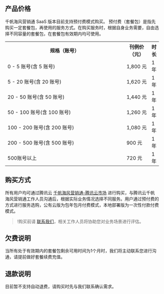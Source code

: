 ## 产品价格
千帆海风营销通 SaaS 版本目前支持预付费模式购买。
预付费（套餐包）是指先购买一定套餐包，再使用的服务方式。在购买服务时，根据自身业务需要，自由选择不同容量的套餐包，在套餐包有效期内均可使用。
<table>
   <tr>
      <th width="450px" >规格（账号）</td>
      <th width="0px">刊例价（元）</td>
      <th width="0px"  >时长</td>
   </tr>
   <tr>
      <td>0 - 5 账号(含 5 账号) </td>
      <td>1,800 元</td>
      <td>1年 </td>
   </tr>
   <tr>
      <td>5 - 20 账号(含 20 账号) </td>
      <td>1,620 元</td>
      <td>1年 </td>
   </tr>
   <tr>
      <td>20 - 50 账号(含 50 账号) </td>
      <td>1,440 元</td>
      <td>1年 </td>
   </tr>
   <tr>
      <td>50 - 100 账号(含 100 账号)	</td>
      <td>1,260 元</td>
      <td>1年 </td>
   </tr>
   <tr>
      <td>100 - 200 账号(含 200 账号)  </td>
      <td>1,080 元</td>
      <td>1年 </td>
   </tr>
   <tr>
      <td>200 - 500 账号(含 500 账号)</td>
      <td>900 元</td>
      <td>1年 </td>
   </tr>
   <tr>
      <td>500账号以上 </td>
      <td>720 元</td>
      <td>1年 </td>
   </tr>
</table>

## 购买方式
所有用户均可通过腾讯云 [千帆海风营销通-腾讯云市场](https://market.cloud.tencent.com/products/32639) 进行购买，与腾讯云千帆海风营销通工作人员沟通后，根据实际业务情况选择不同服务。用户通过预付费的方式进行服务选购，公有云版为包年包月付费模式，本地部署版为一次性付款付费模式。
>!购买前请 [联系我们](https://cloud.tencent.com/document/product/1578/72201)，相关工作人员将协助您对业务场景进行评估。

## 欠费说明
当所有处于有效期内的套餐包剩余可用时间为1个月时，我们将主动联系您进行沟通，请提前做好套餐续费充值。

## 退款说明
目前暂不支持自动退费，请购买时先与我们联系确认需求。

